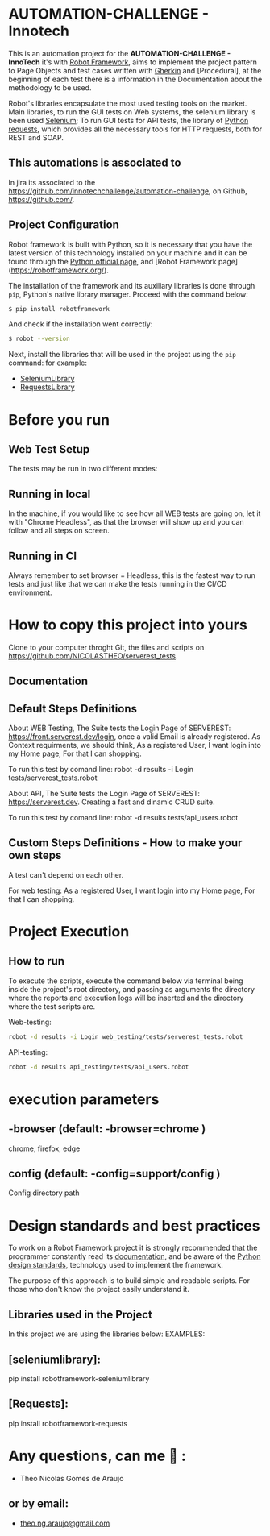 # AUTOMATION-CHALLENGE - Innotech

This is an automation project  for the **AUTOMATION-CHALLENGE - InnoTech** it's with [Robot Framework](https://robotframework.org/), aims to implement the project pattern to Page Objects and test cases written with [Gherkin](https://cucumber.io/docs/gherkin/reference/) and [Procedural], at the beginning of each test there is a information in the Documentation about the methodology to be used.

Robot's libraries encapsulate the most used testing tools on the market. Main libraries, to run the GUI tests on Web systems, the selenium library is been used [Selenium](https://www.selenium.dev/); To run GUI tests for API tests, the library of [Python requests](https://github.com/kennethreitz/requests), which provides all the necessary tools for HTTP requests, both for REST and SOAP.

## This automations is associated to ##
In jira its associated to the https://github.com/innotechchallenge/automation-challenge, on Github, https://github.com/.

## Project Configuration

Robot framework is built with Python, so it is necessary that you have the latest version of this technology installed on your machine and it can be found through the [Python official page](https://www.python.org/downloads/), and [Robot Framework page] (https://robotframework.org/).

The installation of the framework and its auxiliary libraries is done through `pip`, Python's native library manager. Proceed with the command below:

```sh
$ pip install robotframework
```

And check if the installation went correctly:

```sh
$ robot --version
```

Next, install the libraries that will be used in the project using the `pip` command:
for example:
- [SeleniumLibrary](https://github.com/robotframework/SeleniumLibrary/)
- [RequestsLibrary](https://github.com/MarketSquare/robotframework-requests#readme)

# Before you run #

## Web Test Setup ##
The tests may be run in two different modes:

## Running in local ##

In the machine, if you would like to see how all WEB tests are going on, let it with "Chrome Headless", as that the browser will show up and you can follow and all steps on screen.


## Running in CI ##

Always remember to set browser = Headless, this is the fastest way to run tests and just like that we can make the tests running in the CI/CD environment. 

# How to copy this project into yours #
Clone to your computer throght Git, the files and scripts on https://github.com/NICOLASTHEO/serverest_tests.

## Documentation ##

## Default Steps Definitions ##
About WEB Testing, The Suite tests the Login Page of SERVEREST: https://front.serverest.dev/login, once a valid Email is already registered.
As Context requirments, we should think, As a registered User, I want login into my Home page, For that I can shopping.

To run this test by comand line:   robot -d results -i Login tests/serverest_tests.robot

About API, The Suite tests the Login Page of SERVEREST: https://serverest.dev. Creating a fast and dinamic CRUD suite.

To run this test by comand line: robot -d results tests/api_users.robot

## Custom Steps Definitions - How to make your own steps ##
A test can't depend on each other.

For web testing: As a registered User, I want login into my Home page, For that I can shopping.

# Project Execution #
## How to run ##

To execute the scripts, execute the command below via terminal being inside the project's root directory, and passing as arguments the directory where the reports and execution logs will be inserted and the directory where the test scripts are.

Web-testing:
```sh
robot -d results -i Login web_testing/tests/serverest_tests.robot
```
API-testing:
```sh
robot -d results api_testing/tests/api_users.robot
```

# execution parameters #

## -browser (default: -browser=chrome ) ##
chrome, firefox, edge

## config (default: -config=support/config ) ##
Config directory path

# Design standards and best practices #
To work on a Robot Framework project it is strongly recommended that the programmer constantly read its [documentation](https://robotframework.org/robotframework/#user-guide),  and be aware of the [Python design standards](https://python-patterns.guide/),  technology used to implement the framework.

The purpose of this approach is to build simple and readable scripts. For those who don't know the project easily understand it.

## Libraries used in the Project

In this project we are using the libraries below:
EXAMPLES:

## [seleniumlibrary]: ##
pip install robotframework-seleniumlibrary

## [Requests]: ##
pip install robotframework-requests

# Any questions, can me 👻 : #
- Theo Nicolas Gomes de Araujo
## or by email: ##
- theo.ng.araujo@gmail.com
